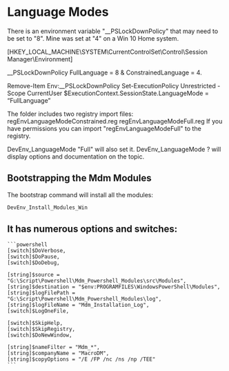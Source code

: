 # Language Modes

There is an environment variable "__PSLockDownPolicy" that may need to be set to "8". Mine was set at "4" on a Win 10 Home system.

[HKEY_LOCAL_MACHINE\SYSTEM\CurrentControlSet\Control\Session Manager\Environment]

__PSLockDownPolicy
FullLanguage = 8 & ConstrainedLanguage = 4.

Remove-Item Env:__PSLockDownPolicy
Set-ExecutionPolicy Unrestricted -Scope CurrentUser
$ExecutionContext.SessionState.LanguageMode = “FullLanguage”

The folder includes two registry import files:
    regEnvLanguageModeConstrained.reg
    regEnvLanguageModeFull.reg
If you have permissions you can import "regEnvLanguageModeFull" to the registry.

DevEnv_LanguageMode "Full" will also set it.
DevEnv_LanguageMode ? will display options and documentation on the topic.

## Bootstrapping the Mdm Modules

The bootstrap command will install all the modules:
```powershell
DevEnv_Install_Modules_Win
```

## It has numerous options and switches:
    ```powershell
    [switch]$DoVerbose,
    [switch]$DoPause,
    [switch]$DoDebug,

    [string]$source = "G:\Script\Powershell\Mdm_Powershell_Modules\src\Modules",
    [string]$destination = "$env:PROGRAMFILES\WindowsPowerShell\Modules",
    [string]$logFilePath = "G:\Script\Powershell\Mdm_Powershell_Modules\log",
    [string]$logFileName = "Mdm_Installation_Log",
    [switch]$LogOneFile,

    [switch]$SkipHelp,
    [switch]$SkipRegistry,
    [switch]$DoNewWindow,

    [string]$nameFilter = "Mdm_*",
    [string]$companyName = "MacroDM",
    [string]$copyOptions = "/E /FP /nc /ns /np /TEE"
    ```
